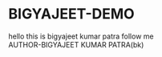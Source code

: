  # BIGYAJEET-DEMO
 hello this is bigyajeet kumar patra follow me 
 <BR>
 AUTHOR-BIGYAJEET KUMAR PATRA(bk)
